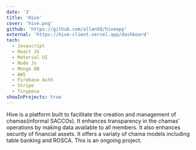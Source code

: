 ```yaml
---
date: '3'
title: 'Hive'
cover: 'hive.png'
github: 'https://github.com/allanXQ/hiveapp'
external: 'https://hive-client.vercel.app/dashboard'
tech:
  - Javascript
  - React JS
  - Material UI
  - Node Js
  - Mongo DB
  - AWS
  - Firebase Auth
  - Stripe
  - Tinypesa
showInProjects: true
---
```


Hive is a platform built to facilitate the creation and management of chamas(informal SACCOs). It enhances transparency in the chamas' operations by making data available to all members. It also enhances security of financial assets. It offers a variaty of chama models including table banking and ROSCA. This is an ongoing project.
